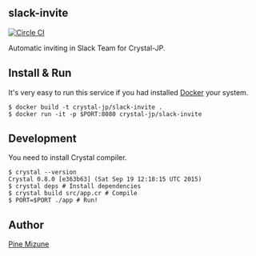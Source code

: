 slack-invite
------------

[![Circle CI](https://circleci.com/gh/crystal-jp/slack-invite/tree/master.svg?style=svg)](https://circleci.com/gh/crystal-jp/slack-invite/tree/master)

Automatic inviting in Slack Team for Crystal-JP.

## Install & Run
It's very easy to run this service if you had installed [Docker](https://www.docker.com/) your system.

```
$ docker build -t crystal-jp/slack-invite .
$ docker run -it -p $PORT:8080 crystal-jp/slack-invite
```

## Development
You need to install Crystal compiler.

```
$ crystal --version
Crystal 0.8.0 [e363b63] (Sat Sep 19 12:18:15 UTC 2015)
$ crystal deps # Install dependencies
$ crystal build src/app.cr # Compile
$ PORT=$PORT ./app # Run!
```

## Author
[Pine Mizune](https://github.com/pine613)
